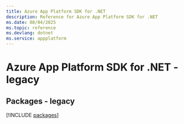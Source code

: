 ```yaml
---
title: Azure App Platform SDK for .NET
description: Reference for Azure App Platform SDK for .NET
ms.date: 08/04/2025
ms.topic: reference
ms.devlang: dotnet
ms.service: appplatform
---
```

# Azure App Platform SDK for .NET - legacy
## Packages - legacy
[!INCLUDE [packages](app-platform-index.md)]